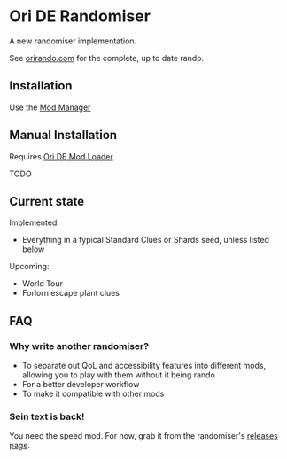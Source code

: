 # Ori DE Randomiser

A new randomiser implementation.

See [orirando.com](https://orirando.com) for the complete, up to date rando.

## Installation

Use the [Mod Manager](https://github.com/Kirefel/bf-mod-manager)

## Manual Installation

Requires [Ori DE Mod Loader](https://github.com/ori-community/bf-modloader)

TODO

## Current state

Implemented:

* Everything in a typical Standard Clues or Shards seed, unless listed below

Upcoming:

* World Tour
* Forlorn escape plant clues

## FAQ

### Why write another randomiser?

* To separate out QoL and accessibility features into different mods, allowing you to play with them without it being rando
* For a better developer workflow
* To make it compatible with other mods

### Sein text is back!

You need the speed mod. For now, grab it from the randomiser's [releases page](https://github.com/Kirefel/OriDeRandomiser/releases).

